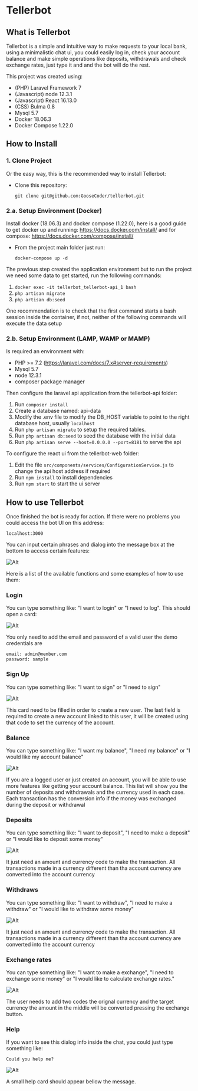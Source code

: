 # **Tellerbot**

## __What is Tellerbot__
Tellerbot is a simple and intuitive way to make requests to your local bank, using a minimalistic chat ui, you could easily log in, check your account balance and make simple operations like deposits, withdrawals and check exchange rates, just type it and and the bot will do the rest. 

This project was created using:
* (PHP) Laravel Framework 7
* (Javascript) node 12.3.1
* (Javascript) React 16.13.0
* (CSS) Bulma 0.8
* Mysql 5.7
* Docker 18.06.3
* Docker Compose 1.22.0

## __How to Install__

### 1. Clone Project
Or the easy way, this is the recommended way to install Tellerbot:
* Clone this repository:
    
    `git clone git@github.com:GooseCoder/tellerbot.git`

### 2.a. Setup Environment (Docker)

Install docker (18.06.3) and docker compose (1.22.0), here is a good guide to get docker up and running: https://docs.docker.com/install/ and for compose: https://docs.docker.com/compose/install/

* From the project main folder just run:
    
    `docker-compose up -d`

The previous step created the application environment but to run the project we need some data to get started, run the following commands:

1. `docker exec -it tellerbot_tellerbot-api_1 bash `
2. `php artisan migrate`
3. `php artisan db:seed`

One recommendation is to check that the first command starts a bash session inside the container, if not, neither of the following commands will execute the data setup

### 2.b. Setup Environment (LAMP, WAMP or MAMP)

Is required an environment with:
* PHP >= 7.2 (https://laravel.com/docs/7.x#server-requirements)
* Mysql 5.7 
* node 12.3.1
* composer package manager

Then configure the laravel api application from the tellerbot-api folder:
1. Run `composer install`
2. Create a database named: api-data
3. Modify the .env file to modify the DB_HOST variable to point to the right database host, usually `localhost`
4. Run `php artisan migrate` to setup the required tables.
4. Run `php artisan db:seed` to seed the database with the initial data
6. Run `php artisan serve --host=0.0.0.0 --port=8181` to serve the api

To configure the react ui from the tellerbot-web folder:
1. Edit the file `src/components/services/ConfigurationService.js` to change the api host address if required
2. Run `npm install` to install dependencies
3. Run `npm start` to start the ui server

## __How to use Tellerbot__

Once finished the bot is ready for action. If there were no problems you could access the bot UI on this address:

    localhost:3000

You can input certain phrases and dialog into the message box at the bottom to access certain features:

![Alt](help/default.png "Default")

Here is a list of the available functions and some examples of how to use them:

### Login

You can type something like: "I want to login" or "I need to log". This should open a card:

![Alt](help/login.png "Login")

You only need to add the email and password of a valid user the demo credentials are 

    email: admin@member.com
    password: sample

### Sign Up

You can type something like: "I want to sign" or "I need to sign"

![Alt](help/signup.png "Signup")

This card need to be filled in order to create a new user. The last field is required to create a new account linked to this user, it will be created using that code to set the currency of the account.

### Balance

You can type something like: "I want my balance", "I need my balance" or "I would like my account balance"

![Alt](help/balance.png "Balance")

If you are a logged user or just created an account, you will be able to use more features like getting your account balance. This list will show you the number of deposits and withdrawals and the currency used in each case. Each transaction has the conversion info if the money was exchanged during the deposit or withdrawal

### Deposits

You can type something like: "I want to deposit", "I need to make a deposit" or "I would like to deposit some money"

![Alt](help/deposit.png "Deposit")

It just need an amount and currency code to make the transaction. All transactions made in a currency different than tha account currency are converted into the account currency

### Withdraws

You can type something like: "I want to withdraw", "I need to make a withdraw" or "I would like to withdraw some money"

![Alt](help/withdraw.png "Withdraw")

It just need an amount and currency code to make the transaction. All transactions made in a currency different than tha account currency are converted into the account currency

### Exchange rates

You can type something like: "I want to make a exchange", "I need to exchange some money" or "I would like to calculate exchange rates."

![Alt](help/exchange.png "Exchange")

The user needs to add two codes the orignal currency and the target currency the amount in the middle will be converted pressing the exchange button.

### Help

If you want to see this dialog info inside the chat, you could just type something like:

    Could you help me?

![Alt](help/help.png "Exchange")

A small help card should appear bellow the message.